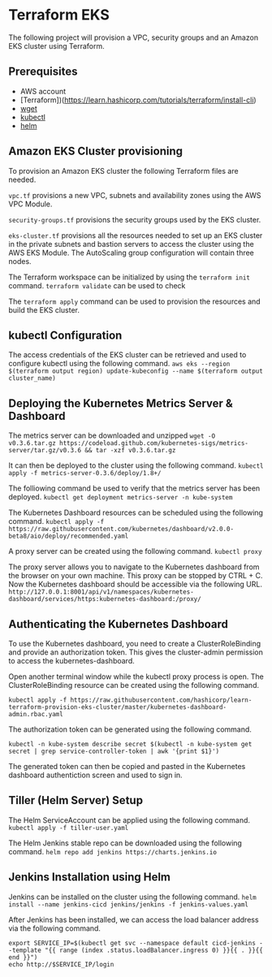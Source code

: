 # Terraform EKS
The following project will provision a VPC, security groups and an Amazon EKS cluster using Terraform.

## Prerequisites
* AWS account
* [Terraform])(https://learn.hashicorp.com/tutorials/terraform/install-cli)
* [wget](https://stackoverflow.com/questions/33886917/how-to-install-wget-in-macos)
* [kubectl](https://kubernetes.io/docs/tasks/tools/install-kubectl/)
* [helm](https://helm.sh/docs/intro/install/)

## Amazon EKS Cluster provisioning
To provision an Amazon EKS cluster the following Terraform files are needed.

`vpc.tf` provisions a new VPC, subnets and availability zones using the AWS VPC Module.

`security-groups.tf` provisions the security groups used by the EKS cluster.

`eks-cluster.tf` provisions all the resources needed to set up an EKS cluster in the private subnets and bastion servers to access the cluster using the AWS EKS Module. The AutoScaling group configuration will contain three nodes.

The Terraform workspace can be initialized by using the `terraform init` command. `terraform validate` can be used to check 

The `terraform apply` command can be used to provision the resources and build the EKS cluster.

## kubectl Configuration
The access credentials of the EKS cluster can be retrieved and used to configure kubectl using the following command.
`aws eks --region $(terraform output region) update-kubeconfig --name $(terraform output cluster_name)`

## Deploying the Kubernetes Metrics Server & Dashboard
The metrics server can be downloaded and unzipped 
`wget -O v0.3.6.tar.gz https://codeload.github.com/kubernetes-sigs/metrics-server/tar.gz/v0.3.6 && tar -xzf v0.3.6.tar.gz`

It can then be deployed to the cluster using the following command.
`kubectl apply -f metrics-server-0.3.6/deploy/1.8+/`

The folliowing command be used to verify that the metrics server has been deployed.
`kubectl get deployment metrics-server -n kube-system`

The Kubernetes Dashboard resources can be scheduled using the following command.
`kubectl apply -f https://raw.githubusercontent.com/kubernetes/dashboard/v2.0.0-beta8/aio/deploy/recommended.yaml`

A proxy server can be created using the following command.
`kubectl proxy`

The proxy server allows you to navigate to the Kubernetes dashboard from the browser on your own machine. This proxy can be stopped by CTRL + C. Now the Kubernetes dashboard should be accessible via the following URL.
`http://127.0.0.1:8001/api/v1/namespaces/kubernetes-dashboard/services/https:kubernetes-dashboard:/proxy/`

## Authenticating the Kubernetes Dashboard
To use the Kubernetes dashboard, you need to create a ClusterRoleBinding and provide an authorization token. This gives the cluster-admin permission to access the kubernetes-dashboard.

Open another terminal window while the kubectl proxy process is open. The ClusterRoleBinding resource can be created using the following command.

`kubectl apply -f https://raw.githubusercontent.com/hashicorp/learn-terraform-provision-eks-cluster/master/kubernetes-dashboard-admin.rbac.yaml`

The authorization token can be generated using the following command.

`kubectl -n kube-system describe secret $(kubectl -n kube-system get secret | grep service-controller-token | awk '{print $1}')`

The generated token can then be copied and pasted in the Kubernetes dashboard authentiction screen and used to sign in.

## Tiller (Helm Server) Setup
The Helm ServiceAccount can be applied using the following command.
`kubectl apply -f tiller-user.yaml`

The Helm Jenkins stable repo can be downloaded using the following command.
`helm repo add jenkins https://charts.jenkins.io`

## Jenkins Installation using Helm
Jenkins can be installed on the cluster using the following command.
`helm install --name jenkins-cicd jenkins/jenkins -f jenkins-values.yaml`

After Jenkins has been installed, we can access the load balancer address via the following command.

```
export SERVICE_IP=$(kubectl get svc --namespace default cicd-jenkins --template "{{ range (index .status.loadBalancer.ingress 0) }}{{ . }}{{ end }}")
echo http://$SERVICE_IP/login
```